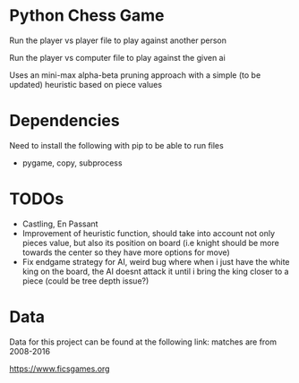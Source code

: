 # Python Chess Game 

Run the player vs player file to play against another person

Run the player vs computer file to play against the given ai

Uses an mini-max alpha-beta pruning approach with a simple (to be updated) heuristic based on piece values

# Dependencies

Need to install the following with pip to be able to run files

- pygame, copy, subprocess

# TODOs

- Castling, En Passant
- Improvement of heuristic function, should take into account not only pieces value, but also its position on board (i.e knight should be more towards the center so they have more options for move)
- Fix endgame strategy for AI, weird bug where when i just have the white king on the board, the AI doesnt attack it until i bring the king closer to a piece (could be tree depth issue?)


# Data

Data for this project can be found at the following link: matches are from 2008-2016

https://www.ficsgames.org
